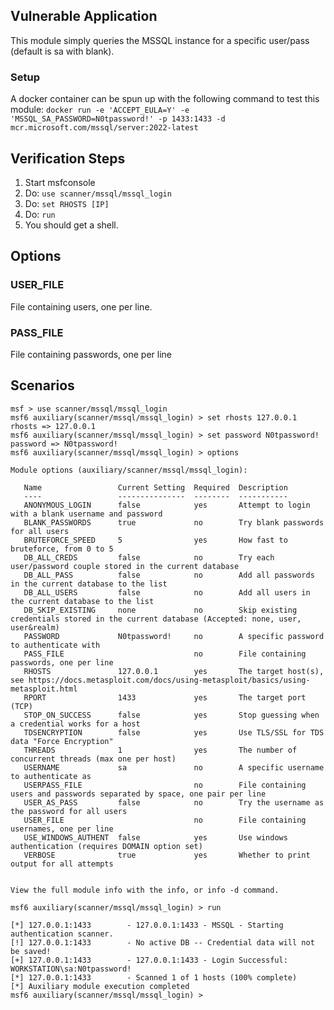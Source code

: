 ## Vulnerable Application

This module simply queries the MSSQL instance for a specific user/pass (default is sa with blank).

### Setup
A docker container can be spun up with the following command to test this module:
`docker run -e 'ACCEPT_EULA=Y' -e 'MSSQL_SA_PASSWORD=N0tpassword!' -p 1433:1433 -d mcr.microsoft.com/mssql/server:2022-latest`

## Verification Steps
1. Start msfconsole
2. Do: `use scanner/mssql/mssql_login`
3. Do: `set RHOSTS [IP]`
4. Do: `run`
5. You should get a shell.

## Options

### USER_FILE

File containing users, one per line.

### PASS_FILE

File containing passwords, one per line

## Scenarios
```
msf > use scanner/mssql/mssql_login
msf6 auxiliary(scanner/mssql/mssql_login) > set rhosts 127.0.0.1
rhosts => 127.0.0.1
msf6 auxiliary(scanner/mssql/mssql_login) > set password N0tpassword!
password => N0tpassword!
msf6 auxiliary(scanner/mssql/mssql_login) > options

Module options (auxiliary/scanner/mssql/mssql_login):

   Name                 Current Setting  Required  Description
   ----                 ---------------  --------  -----------
   ANONYMOUS_LOGIN      false            yes       Attempt to login with a blank username and password
   BLANK_PASSWORDS      true             no        Try blank passwords for all users
   BRUTEFORCE_SPEED     5                yes       How fast to bruteforce, from 0 to 5
   DB_ALL_CREDS         false            no        Try each user/password couple stored in the current database
   DB_ALL_PASS          false            no        Add all passwords in the current database to the list
   DB_ALL_USERS         false            no        Add all users in the current database to the list
   DB_SKIP_EXISTING     none             no        Skip existing credentials stored in the current database (Accepted: none, user, user&realm)
   PASSWORD             N0tpassword!     no        A specific password to authenticate with
   PASS_FILE                             no        File containing passwords, one per line
   RHOSTS               127.0.0.1        yes       The target host(s), see https://docs.metasploit.com/docs/using-metasploit/basics/using-metasploit.html
   RPORT                1433             yes       The target port (TCP)
   STOP_ON_SUCCESS      false            yes       Stop guessing when a credential works for a host
   TDSENCRYPTION        false            yes       Use TLS/SSL for TDS data "Force Encryption"
   THREADS              1                yes       The number of concurrent threads (max one per host)
   USERNAME             sa               no        A specific username to authenticate as
   USERPASS_FILE                         no        File containing users and passwords separated by space, one pair per line
   USER_AS_PASS         false            no        Try the username as the password for all users
   USER_FILE                             no        File containing usernames, one per line
   USE_WINDOWS_AUTHENT  false            yes       Use windows authentication (requires DOMAIN option set)
   VERBOSE              true             yes       Whether to print output for all attempts


View the full module info with the info, or info -d command.

msf6 auxiliary(scanner/mssql/mssql_login) > run

[*] 127.0.0.1:1433        - 127.0.0.1:1433 - MSSQL - Starting authentication scanner.
[!] 127.0.0.1:1433        - No active DB -- Credential data will not be saved!
[+] 127.0.0.1:1433        - 127.0.0.1:1433 - Login Successful: WORKSTATION\sa:N0tpassword!
[*] 127.0.0.1:1433        - Scanned 1 of 1 hosts (100% complete)
[*] Auxiliary module execution completed
msf6 auxiliary(scanner/mssql/mssql_login) >
```